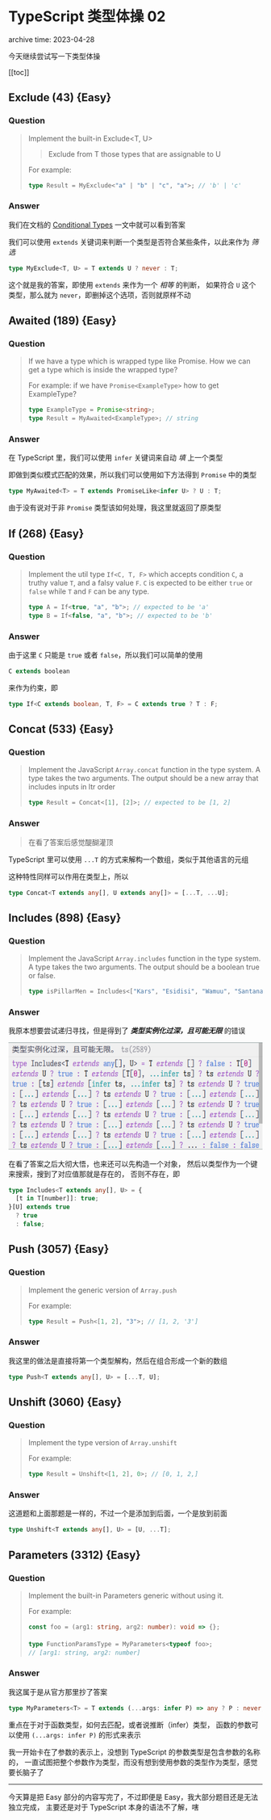 # TypeScript 类型体操 02

<p class="archive-time">archive time: 2023-04-28</p>

<p class="sp-comment">今天继续尝试写一下类型体操</p>

[[toc]]

## Exclude (43) {Easy}

### Question

> Implement the built-in Exclude<T, U>
>
> > Exclude from T those types that are assignable to U
>
> For example:
>
> ```typescript
> type Result = MyExclude<"a" | "b" | "c", "a">; // 'b' | 'c'
> ```

### Answer

我们在文档的 [Conditional Types](https://www.typescriptlang.org/docs/handbook/2/conditional-types.html) 一文中就可以看到答案

我们可以使用 `extends` 关键词来判断一个类型是否符合某些条件，以此来作为 _筛选_

```typescript
type MyExclude<T, U> = T extends U ? never : T;
```

这个就是我的答案，即使用 `extends` 来作为一个 _相等_ 的判断，
如果符合 `U` 这个类型，那么就为 `never`，即删掉这个选项，否则就原样不动

## Awaited (189) {Easy}

### Question

> If we have a type which is wrapped type like Promise.
> How we can get a type which is inside the wrapped type?
>
> For example: if we have `Promise<ExampleType>` how to get ExampleType?
>
> ```typescript
> type ExampleType = Promise<string>;
> type Result = MyAwaited<ExampleType>; // string
> ```

### Answer

在 TypeScript 里，我们可以使用 `infer` 关键词来自动 _填_ 上一个类型

即做到类似模式匹配的效果，所以我们可以使用如下方法得到 `Promise` 中的类型

```typescript
type MyAwaited<T> = T extends PromiseLike<infer U> ? U : T;
```

由于没有说对于非 `Promise` 类型该如何处理，我这里就返回了原类型

## If (268) {Easy}

### Question

> Implement the util type `If<C, T, F>`
> which accepts condition `C`, a truthy value `T`, and a falsy value `F`.
> `C` is expected to be either `true` or `false`
> while `T` and `F` can be any type.
>
> ```typescript
> type A = If<true, "a", "b">; // expected to be 'a'
> type B = If<false, "a", "b">; // expected to be 'b'
> ```

### Answer

由于这里 `C` 只能是 `true` 或者 `false`，所以我们可以简单的使用

```typescript
C extends boolean
```

来作为约束，即

```typescript
type If<C extends boolean, T, F> = C extends true ? T : F;
```

## Concat (533) {Easy}

### Question

> Implement the JavaScript `Array.concat` function in the type system.
> A type takes the two arguments.
> The output should be a new array that includes inputs in ltr order
>
> ```typescript
> type Result = Concat<[1], [2]>; // expected to be [1, 2]
> ```

### Answer

> 在看了答案后感觉醍醐灌顶

TypeScript 里可以使用 `...T` 的方式来解构一个数组，类似于其他语言的元组

这种特性同样可以作用在类型上，所以

```typescript
type Concat<T extends any[], U extends any[]> = [...T, ...U];
```

## Includes (898) {Easy}

### Question

> Implement the JavaScript `Array.includes` function in the type system.
> A type takes the two arguments. The output should be a boolean true or false.
>
> ```typescript
> type isPillarMen = Includes<["Kars", "Esidisi", "Wamuu", "Santana"], "Dio">; // expected to be `false`
> ```

### Answer

我原本想要尝试递归寻找，但是得到了 **_类型实例化过深，且可能无限_** 的错误

![doc comment](../../assert/img/type-challenges-02-pic01.png)

在看了答案之后大彻大悟，也来还可以先构造一个对象，
然后以类型作为一个键来搜索，搜到了对应值那就是存在的，
否则不存在，即

```typescript
type Includes<T extends any[], U> = {
  [t in T[number]]: true;
}[U] extends true
  ? true
  : false;
```

## Push (3057) {Easy}

### Question

> Implement the generic version of `Array.push`
>
> For example:
>
> ```typescript
> type Result = Push<[1, 2], "3">; // [1, 2, '3']
> ```

### Answer

我这里的做法是直接将第一个类型解构，然后在组合形成一个新的数组

```typescript
type Push<T extends any[], U> = [...T, U];
```

## Unshift (3060) {Easy}

### Question

> Implement the type version of `Array.unshift`
>
> For example:
>
> ```typescript
> type Result = Unshift<[1, 2], 0>; // [0, 1, 2,]
> ```

### Answer

这道题和上面那题是一样的，不过一个是添加到后面，一个是放到前面

```typescript
type Unshift<T extends any[], U> = [U, ...T];
```

## Parameters (3312) {Easy}

### Question

> Implement the built-in Parameters generic without using it.
>
> For example:
>
> ```typescript
> const foo = (arg1: string, arg2: number): void => {};
>
> type FunctionParamsType = MyParameters<typeof foo>;
> // [arg1: string, arg2: number]
> ```

### Answer

我这属于是从官方那里抄了答案

```typescript
type MyParameters<T> = T extends (...args: infer P) => any ? P : never;
```

重点在于对于函数类型，如何去匹配，或者说推断（infer）类型，
函数的参数可以使用 `(...args: infer P)` 的形式来表示

我一开始卡在了参数的表示上，没想到 TypeScript 的参数类型是包含参数的名称的，
一直试图把整个参数作为类型，而没有想到使用参数的类型作为类型，感觉要长脑子了

---

今天算是把 Easy 部分的内容写完了，不过即便是 Easy，我大部分题目还是无法独立完成，
主要还是对于 TypeScript 本身的语法不了解，嗐
